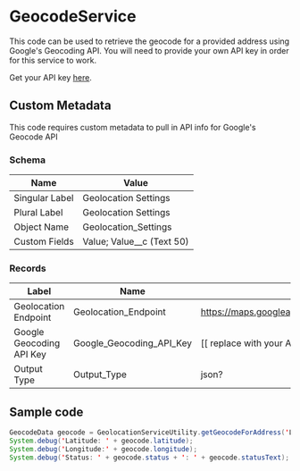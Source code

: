 # GeocodeService
This code can be used to retrieve the geocode for a provided address using Google's Geocoding API. You will need to provide your own API key in order for this service to work.

Get your API key [here](https://developers.google.com/maps/documentation/geocoding/get-api-key).

## Custom Metadata
This code requires custom metadata to pull in API info for Google's Geocode API

### Schema
| Name | Value |
| -------------- | -------------------- |
| Singular Label | Geolocation Settings |
| Plural Label | Geolocation Settings |
| Object Name | Geolocation_Settings |
| Custom Fields | Value; Value__c (Text 50) |

### Records
| Label | Name | Value |
| --- | --- | --- |
| Geolocation Endpoint | Geolocation_Endpoint | https://maps.googleapis.com/maps/api/geocode/ |
| Google Geocoding API Key | Google_Geocoding_API_Key | [[ replace with your API key ]] |
| Output Type | Output_Type | json? |



## Sample code
```java
GeocodeData geocode = GeolocationServiceUtility.getGeocodeForAddress('Laser 1199 Parque Industrial Maran','Mexicali', 'B.C.');
System.debug('Latitude: ' + geocode.latitude);
System.debug('Longitude:' + geocode.longitude);
System.debug('Status: ' + geocode.status + ': ' + geocode.statusText);
```
